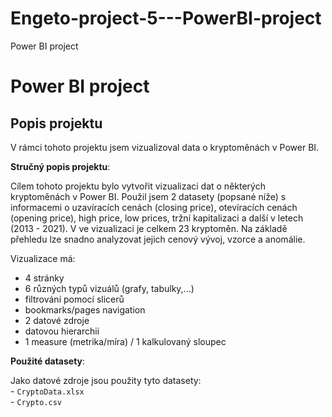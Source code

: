 # Engeto-project-5---PowerBI-project
Power BI project

# Power BI project #
## Popis projektu ##
V rámci tohoto projektu jsem vizualizoval data o kryptoměnách v Power BI.

**Stručný popis projektu**: 

Cílem tohoto projektu bylo vytvořit vizualizaci dat o některých kryptoměnách v Power BI.
Použil jsem 2 datasety (popsané níže) s informacemi o uzavíracích cenách (closing price), otevíracích cenách (opening price), high price, low prices, tržní kapitalizaci a další v letech (2013 - 2021).
V ve vizualizaci je celkem 23 kryptoměn.
Na základě přehledu lze snadno analyzovat jejich cenový vývoj, vzorce a anomálie.

Vizualizace má:
- 4 stránky
- 6 různých typů vizuálů (grafy, tabulky,...)
- filtrování pomocí slicerů
- bookmarks/pages navigation
- 2 datové zdroje
- datovou hierarchii
-  1 measure (metrika/míra) / 1 kalkulovaný sloupec

**Použité datasety**: 

Jako datové zdroje jsou použity tyto datasety:  
    - `CryptoData.xlsx`    
    - `Crypto.csv`